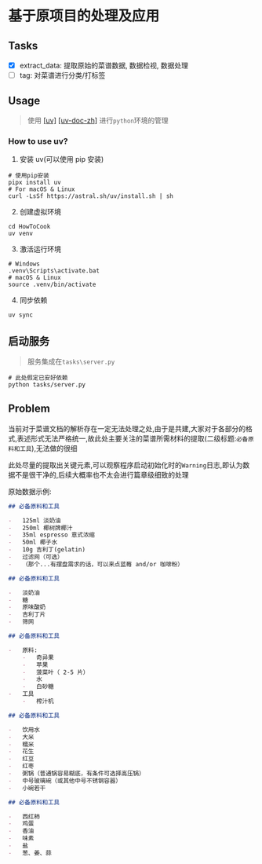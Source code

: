 # 基于原项目的处理及应用

## Tasks

-   [x] extract_data: 提取原始的菜谱数据, 数据检视, 数据处理
-   [ ] tag: 对菜谱进行分类/打标签

## Usage

> 使用 [[uv]](https://docs.astral.sh/uv/) [[uv-doc-zh]](https://hellowac.github.io/uv-zh-cn) 进行`python`环境的管理

### How to use uv?

1. 安装 uv(可以使用 pip 安装)

```shell
# 使用pip安装
pipx install uv
# For macOS & Linux
curl -LsSf https://astral.sh/uv/install.sh | sh
```

2. 创建虚拟环境

```shell
cd HowToCook
uv venv
```

3. 激活运行环境

```shell
# Windows
.venv\Scripts\activate.bat
# macOS & Linux
source .venv/bin/activate
```

4. 同步依赖

```shell
uv sync
```

## 启动服务

> 服务集成在`tasks\server.py`

```shell
# 此处假定已安好依赖
python tasks/server.py
```

## Problem

当前对于菜谱文档的解析存在一定无法处理之处,由于是共建,大家对于各部分的格式,表述形式无法严格统一,故此处主要关注的菜谱所需材料的提取(二级标题:`必备原料和工具`),无法做的很细

此处尽量的提取出关键元素,可以观察程序启动初始化时的`Warning`日志,即认为数据不是很干净的,后续大概率也不太会进行篇章级细致的处理

原始数据示例:

```markdown
## 必备原料和工具

-   125ml 淡奶油
-   250ml 椰树牌椰汁
-   35ml espresso 意式浓缩
-   50ml 椰子水
-   10g 吉利丁(gelatin)
-   过滤网（可选）
-   （那个...有摆盘需求的话，可以来点蓝莓 and/or 咖啡粉）

## 必备原料和工具

-   淡奶油
-   糖
-   原味酸奶
-   吉利丁片
-   筛网

## 必备原料和工具

-   原料:
    -   奇异果
    -   苹果
    -   菠菜叶（ 2-5 片）
    -   水
    -   白砂糖
-   工具
    -   榨汁机

## 必备原料和工具

-   饮用水
-   大米
-   糯米
-   花生
-   红豆
-   红枣
-   粥锅（普通锅容易糊底，有条件可选择高压锅）
-   中号玻璃碗（或其他中号不锈钢容器）
-   小碗若干

## 必备原料和工具

-   西红柿
-   鸡蛋
-   香油
-   味素
-   盐
-   葱、姜、蒜
```
